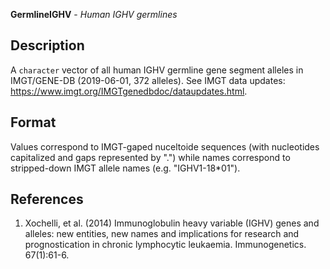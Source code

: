 **GermlineIGHV** - *Human IGHV germlines*

Description
--------------------

A `character` vector of all human IGHV germline gene segment alleles
in IMGT/GENE-DB (2019-06-01, 372 alleles). 
See IMGT data updates: https://www.imgt.org/IMGTgenedbdoc/dataupdates.html.






Format
-------------------

Values correspond to IMGT-gaped nuceltoide sequences (with
nucleotides capitalized and gaps represented by ".") while names correspond
to stripped-down IMGT allele names (e.g. "IGHV1-18*01").


References
-------------------


1.  Xochelli, et al. (2014) Immunoglobulin heavy variable (IGHV) genes and 
alleles: new entities, new names and implications for research and 
prognostication in chronic lymphocytic leukaemia. Immunogenetics. 67(1):61-6.










